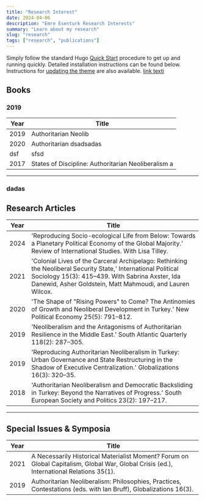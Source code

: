 ```yaml
---
title: "Research Interest"
date: 2024-04-06
description: "Emre Esenturk Research Interests"
summary: "Learn about my research"
slug: "research"
tags: ["research", "publications"]
---
```


Simply follow the standard Hugo [Quick Start](abcd.pdf) procedure to get up and running quickly. Detailed installation instructions can be found below. Instructions for [updating the theme](#installing-updates) are also available.
[link texti](link)


## Books

### 2019

| Year | Title                          |
|--------------------------|--------------------|
| 2019 | Authoritarian Neolib        |
| 2020 | Authoritarian dsadsadas       |
| dsf |sfsd |
| 2017 | States of Discipline: Authoritarian Neoliberalism a |

<hr class="bold-line">

### dadas

## Research Articles

| Year | Title                                                                                                         |
|------|---------------------------------------------------------------------------------------------------------------|
| 2024 | 'Reproducing Socio-ecological Life from Below: Towards a Planetary Political Economy of the Global Majority.' Review of International Studies. With Lisa Tilley. |
| 2021 | 'Colonial Lives of the Carceral Archipelago: Rethinking the Neoliberal Security State,' International Political Sociology 15(3): 415–439. With Sabrina Axster, Ida Danewid, Asher Goldstein, Matt Mahmoudi, and Lauren Wilcox. |
| 2020 | 'The Shape of "Rising Powers" to Come? The Antinomies of Growth and Neoliberal Development in Turkey.' New Political Economy 25(5): 791–812. |
| 2019 | 'Neoliberalism and the Antagonisms of Authoritarian Resilience in the Middle East.' South Atlantic Quarterly 118(2): 287–305. |
| 2019 | 'Reproducing Authoritarian Neoliberalism in Turkey: Urban Governance and State Restructuring in the Shadow of Executive Centralization.' Globalizations 16(3): 320–35. |
| 2018 | 'Authoritarian Neoliberalism and Democratic Backsliding in Turkey: Beyond the Narratives of Progress.' South European Society and Politics 23(2): 197–217. |

<hr class="thin-line">

## Special Issues & Symposia

| Year | Title                                                                                                         |
|------|---------------------------------------------------------------------------------------------------------------|
| 2021 | A Necessarily Historical Materialist Moment? Forum on Global Capitalism, Global War, Global Crisis (ed.), International Relations 35(1). |
| 2019 | Authoritarian Neoliberalism: Philosophies, Practices, Contestations (eds. with Ian Bruff), Globalizations 16(3). |